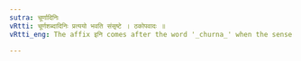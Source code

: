 ```yaml
---
sutra: चूर्णादिनिः
vRtti: चूर्णशब्दादिनिः प्रत्ययो भवति संसृष्टे । ठकोपवादः ॥
vRtti_eng: The affix इनि comes after the word '_churna_' when the sense is 'mixed therewith.'

---
```

